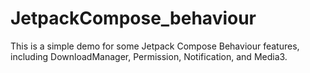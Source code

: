 # JetpackCompose_behaviour
This is a simple demo for some Jetpack Compose Behaviour features, including DownloadManager, Permission, Notification, and Media3.
